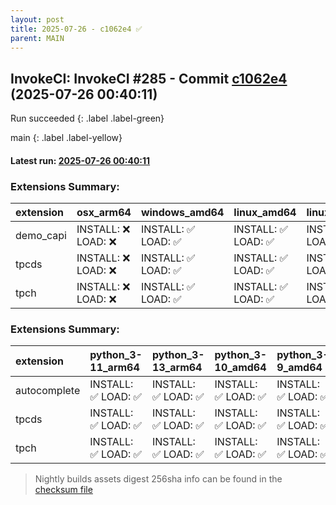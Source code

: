 ```yaml
---
layout: post
title: 2025-07-26 - c1062e4 ✅
parent: MAIN
---
```



## InvokeCI: InvokeCI #285 - Commit [c1062e4](https://github.com/duckdb/duckdb/actions/runs/16534170660) (2025-07-26 00:40:11)
 Run succeeded
{: .label .label-green}

main
{: .label .label-yellow}

#### Latest run: [ 2025-07-26 00:40:11 ](https://github.com/duckdb/duckdb/actions/runs/16534170660)

### Extensions Summary:

| extension   | osx_arm64          | windows_amd64      | linux_amd64        | linux_arm64        | osx_amd64          |
|:------------|:-------------------|:-------------------|:-------------------|:-------------------|:-------------------|
| demo_capi   | INSTALL: ❌ LOAD: ❌ | INSTALL: ✅ LOAD: ✅ | INSTALL: ✅ LOAD: ✅ | INSTALL: ✅ LOAD: ✅ | INSTALL: ✅ LOAD: ✅ |
| tpcds       | INSTALL: ❌ LOAD: ❌ | INSTALL: ✅ LOAD: ✅ | INSTALL: ✅ LOAD: ✅ | INSTALL: ✅ LOAD: ✅ | INSTALL: ✅ LOAD: ✅ |
| tpch        | INSTALL: ❌ LOAD: ❌ | INSTALL: ✅ LOAD: ✅ | INSTALL: ✅ LOAD: ✅ | INSTALL: ✅ LOAD: ✅ | INSTALL: ✅ LOAD: ✅ |

### Extensions Summary:

| extension    | python_3-11_arm64   | python_3-13_arm64   | python_3-10_amd64   | python_3-9_amd64   | python_3-12_arm64   | python_3-12_amd64   | python_3-10_arm64   | python_3-9_arm64   | python_3-11_amd64   | python_3-13_amd64   |
|:-------------|:--------------------|:--------------------|:--------------------|:-------------------|:--------------------|:--------------------|:--------------------|:-------------------|:--------------------|:--------------------|
| autocomplete | INSTALL: ✅ LOAD: ✅  | INSTALL: ✅ LOAD: ✅  | INSTALL: ✅ LOAD: ✅  | INSTALL: ✅ LOAD: ✅ | INSTALL: ✅ LOAD: ✅  | INSTALL: ✅ LOAD: ✅  | INSTALL: ✅ LOAD: ✅  | INSTALL: ✅ LOAD: ✅ | INSTALL: ✅ LOAD: ✅  | INSTALL: ✅ LOAD: ✅  |
| tpcds        | INSTALL: ✅ LOAD: ✅  | INSTALL: ✅ LOAD: ✅  | INSTALL: ✅ LOAD: ✅  | INSTALL: ✅ LOAD: ✅ | INSTALL: ✅ LOAD: ✅  | INSTALL: ✅ LOAD: ✅  | INSTALL: ✅ LOAD: ✅  | INSTALL: ✅ LOAD: ✅ | INSTALL: ✅ LOAD: ✅  | INSTALL: ✅ LOAD: ✅  |
| tpch         | INSTALL: ✅ LOAD: ✅  | INSTALL: ✅ LOAD: ✅  | INSTALL: ✅ LOAD: ✅  | INSTALL: ✅ LOAD: ✅ | INSTALL: ✅ LOAD: ✅  | INSTALL: ✅ LOAD: ✅  | INSTALL: ✅ LOAD: ✅  | INSTALL: ✅ LOAD: ✅ | INSTALL: ✅ LOAD: ✅  | INSTALL: ✅ LOAD: ✅  |


> Nightly builds assets digest 256sha info can be found in the [checksum file](https://duckdb.github.io/duckdb-build-status/docs/v1.3-ossivalis/checksum/2025-07-26_checksum_main.txt)